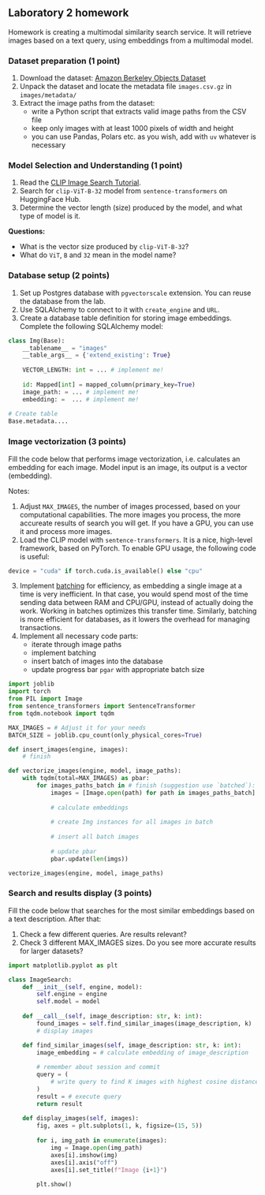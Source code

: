 ## Laboratory 2 homework

Homework is creating a multimodal similarity search service. It will retrieve images
based on a text query, using embeddings from a multimodal model.

### Dataset preparation (1 point)

1. Download the dataset: [Amazon Berkeley Objects Dataset](https://amazon-berkeley-objects.s3.amazonaws.com/archives/abo-images-small.tar)
2. Unpack the dataset and locate the metadata file `images.csv.gz` in `images/metadata/`
3. Extract the image paths from the dataset:
   - write a Python script that extracts valid image paths from the CSV file
   - keep only images with at least 1000 pixels of width and height
   - you can use Pandas, Polars etc. as you wish, add with `uv` whatever is necessary

### Model Selection and Understanding (1 point)

1. Read the [CLIP Image Search Tutorial](https://www.sbert.net/examples/applications/image-search/README.html).
2. Search for `clip-ViT-B-32` model from `sentence-transformers` on HuggingFace Hub.
3. Determine the vector length (size) produced by the model, and what type of model is it.

**Questions:**
- What is the vector size produced by `clip-ViT-B-32`?
- What do `ViT`, `B` and `32` mean in the model name?

### Database setup (2 points)

1. Set up Postgres database with `pgvectorscale` extension. You can reuse the database from
   the lab.
2. Use SQLAlchemy to connect to it with `create_engine` and `URL`.
3. Create a database table definition for storing image embeddings. Complete the following SQLAlchemy model:

```python
class Img(Base):
    __tablename__ = "images"
    __table_args__ = {'extend_existing': True}
    
    VECTOR_LENGTH: int = ... # implement me!
    
    id: Mapped[int] = mapped_column(primary_key=True)
    image_path: = ... # implement me!
    embedding: =  ... # implement me! 
    
# Create table
Base.metadata....
```

### Image vectorization (3 points)

Fill the code below that performs image vectorization, i.e. calculates an embedding for each
image. Model input is an image, its output is a vector (embedding).

Notes:
1. Adjust `MAX_IMAGES`, the number of images processed, based on your computational capabilities.
   The more images you process, the more accureate results of search you will get. If you have a
   GPU, you can use it and process more images.
2. Load the CLIP model with `sentence-transformers`. It is a nice, high-level framework, based on
   PyTorch. To enable GPU usage, the following code is useful:
```python
device = "cuda" if torch.cuda.is_available() else "cpu" 
```
3. Implement [batching](https://docs.python.org/3/library/itertools.html#itertools.batched) for efficiency,
   as embedding a single image at a time is very inefficient. In that case, you would spend most of the time
   sending data between RAM and CPU/GPU, instead of actually doing the work. Working in batches optimizes
   this transfer time. Similarly, batching is more efficient for databases, as it lowers the overhead for
   managing transactions.
4. Implement all necessary code parts:
   - iterate through image paths
   - implement batching
   - insert batch of images into the database
   - update progress bar `pgar` with appropriate batch size

```python
import joblib
import torch
from PIL import Image
from sentence_transformers import SentenceTransformer
from tqdm.notebook import tqdm

MAX_IMAGES = # Adjust it for your needs
BATCH_SIZE = joblib.cpu_count(only_physical_cores=True)

def insert_images(engine, images):
    # finish

def vectorize_images(engine, model, image_paths):    
    with tqdm(total=MAX_IMAGES) as pbar:
        for images_paths_batch in # finish (suggestion use `batched`):
            images = [Image.open(path) for path in images_paths_batch]
        
            # calculate embeddings
        
            # create Img instances for all images in batch
        
            # insert all batch images
        
            # update pbar
            pbar.update(len(imgs))

vectorize_images(engine, model, image_paths)
```

### Search and results display (3 points)

Fill the code below that searches for the most similar embeddings based
on a text description. After that:
1. Check a few different queries. Are results relevant?
2. Check 3 different MAX_IMAGES sizes. Do you see more accurate results for larger datasets?

```python
import matplotlib.pyplot as plt

class ImageSearch:
    def __init__(self, engine, model):
        self.engine = engine
        self.model = model
        
    def __call__(self, image_description: str, k: int):
        found_images = self.find_similar_images(image_description, k)
        # display images

    def find_similar_images(self, image_description: str, k: int):
        image_embedding = # calculate embedding of image_description
        
        # remember about session and commit
        query = (
            # write query to find K images with highest cosine distance
        )
        result = # execute query
        return result
    
    def display_images(self, images):
        fig, axes = plt.subplots(1, k, figsize=(15, 5))
        
        for i, img_path in enumerate(images):
            img = Image.open(img_path)
            axes[i].imshow(img)
            axes[i].axis("off")
            axes[i].set_title(f"Image {i+1}")
        
        plt.show()
```
